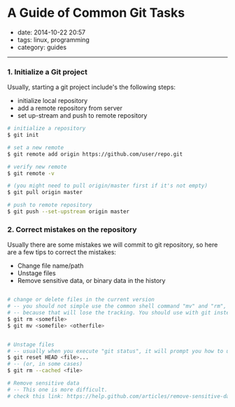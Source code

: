 # A Guide of Common Git Tasks

- date: 2014-10-22 20:57
- tags: linux, programming
- category: guides
------------------------------

### 1. Initialize a Git project

Usually, starting a git project include's the following steps:

 * initialize local repository
 * add a remote repository from server
 * set up-stream and push to remote repository

```bash
# initialize a repository
$ git init

# set a new remote
$ git remote add origin https://github.com/user/repo.git

# verify new remote
$ git remote -v

# (you might need to pull origin/master first if it's not empty)
$ git pull origin master

# push to remote repository
$ git push --set-upstream origin master

```


### 2. Correct mistakes on the repository

Usually there are some mistakes we will commit to git repository, so here are a few tips to correct the mistakes:

 * Change file name/path
 * Unstage files
 * Remove sensitive data, or binary data in the history 

```bash

# change or delete files in the current version
# -- you should not simple use the common shell command "mv" and "rm", 
# -- because that will lose the tracking. You should use with git instead
$ git rm <somefile>
$ git mv <somefile> <otherfile>


# Unstage files
# -- usually when you execute "git status", it will prompt you how to unstage files (e.g. '(use "git reset HEAD <file>..." to unstage)')
$ git reset HEAD <file>...
# -- (or, in some cases)
$ git rm --cached <file>

# Remove sensitive data
# -- This one is more difficult. 
# check this link: https://help.github.com/articles/remove-sensitive-data/

```

